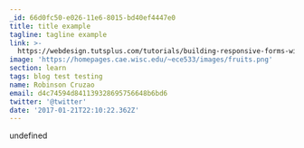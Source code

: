 ```yaml
---
_id: 66d0fc50-e026-11e6-8015-bd40ef4447e0
title: title example
tagline: tagline example
link: >-
  https://webdesign.tutsplus.com/tutorials/building-responsive-forms-with-flexbox--cms-26767
image: 'https://homepages.cae.wisc.edu/~ece533/images/fruits.png'
section: learn
tags: blog test testing
name: Robinson Cruzao
email: d4c74594d841139328695756648b6bd6
twitter: '@twitter'
date: '2017-01-21T22:10:22.362Z'
---
```

undefined
